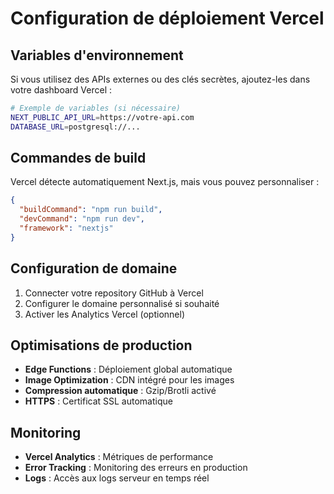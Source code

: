 # Configuration de déploiement Vercel

## Variables d'environnement

Si vous utilisez des APIs externes ou des clés secrètes, ajoutez-les dans votre dashboard Vercel :

```bash
# Exemple de variables (si nécessaire)
NEXT_PUBLIC_API_URL=https://votre-api.com
DATABASE_URL=postgresql://...
```

## Commandes de build

Vercel détecte automatiquement Next.js, mais vous pouvez personnaliser :

```json
{
  "buildCommand": "npm run build",
  "devCommand": "npm run dev",
  "framework": "nextjs"
}
```

## Configuration de domaine

1. Connecter votre repository GitHub à Vercel
2. Configurer le domaine personnalisé si souhaité
3. Activer les Analytics Vercel (optionnel)

## Optimisations de production

- **Edge Functions** : Déploiement global automatique
- **Image Optimization** : CDN intégré pour les images
- **Compression automatique** : Gzip/Brotli activé
- **HTTPS** : Certificat SSL automatique

## Monitoring

- **Vercel Analytics** : Métriques de performance
- **Error Tracking** : Monitoring des erreurs en production
- **Logs** : Accès aux logs serveur en temps réel
